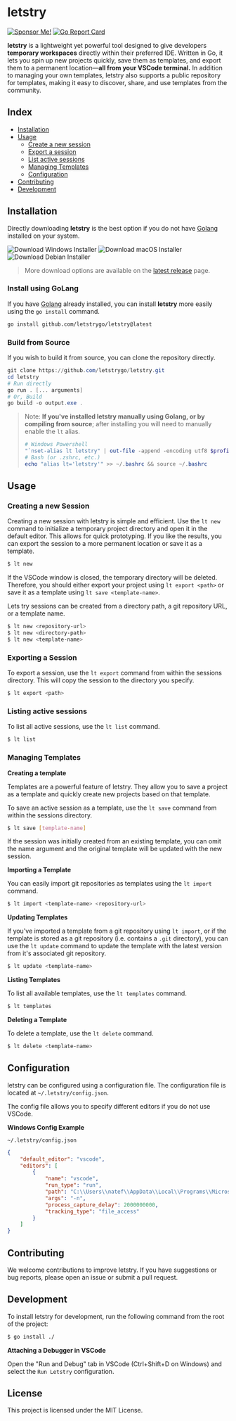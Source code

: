 # letstry

[![Sponsor Me!](https://img.shields.io/badge/%F0%9F%92%B8-Sponsor%20Me!-blue)](https://github.com/sponsors/nathan-fiscaletti)
[![Go Report Card](https://goreportcard.com/badge/github.com/letstrygo/letstry)](https://goreportcard.com/report/github.com/letstrygo/letstry)

**letstry** is a lightweight yet powerful tool designed to give developers **temporary workspaces** directly within their preferred IDE. Written in Go, it lets you spin up new projects quickly, save them as templates, and export them to a permanent location—**all from your VSCode terminal.** In addition to managing your own templates, letstry also supports a public repository for templates, making it easy to discover, share, and use templates from the community.

## Index

- [Installation](#installation)
- [Usage](#usage)
    - [Create a new session](#creating-a-new-session)
    - [Export a session](#exporting-a-session)
    - [List active sessions](#listing-active-sessions)
    - [Managing Templates](#managing-templates)
    - [Configuration](#configuration)
- [Contributing](#contributing)
- [Development](#development)

## Installation

Directly downloading **letstry** is the best option if you do not have [Golang](https://golang.org/dl/) installed on your system.

![Download Windows Installer](https://img.shields.io/badge/Windows%20Installer%20(x86_64)-blue?label=Download&color=7dccf0)
![Download macOS Installer](https://img.shields.io/badge/macOS%20Installer%20(arm64)-blue?label=Download&color=f2f2f7)
![Download Debian Installer](https://img.shields.io/badge/Debian%20Installer%20(x86_64)-blue?label=Download&color=d15a84)

> More download options are available on the [latest release](https://github.com/letstrygo/letstry/releases/latest) page.

### Install using GoLang

If you have [Golang](https://golang.org/dl/) already installed, you can install **letstry** more easily using the `go install` command.

```sh
go install github.com/letstrygo/letstry@latest
```

### Build from Source

If you wish to build it from source, you can clone the repository directly.

```powershell
git clone https://github.com/letstrygo/letstry.git
cd letstry
# Run directly
go run . [... arguments]
# Or, Build
go build -o output.exe .
```

> Note: **If you've installed letstry manually using Golang, or by compiling from source**; after installing you will need to manually enable the `lt` alias.
> 
> ```powershell
> # Windows Powershell
> "`nset-alias lt letstry" | out-file -append -encoding utf8 $profile; . $profile
> # Bash (or .zshrc, etc.)
> echo "alias lt='letstry'" >> ~/.bashrc && source ~/.bashrc
> ```

## Usage

### Creating a new Session

Creating a new session with letstry is simple and efficient. Use the `lt new` command to initialize a temporary project directory and open it in the default editor. This allows for quick prototyping. If you like the results, you can export the session to a more permanent location or save it as a template. 

```sh
$ lt new
```

If the VSCode window is closed, the temporary directory will be deleted. Therefore, you should either export your project using `lt export <path>` or save it as a template using `lt save <template-name>`.

Lets try sessions can be created from a directory path, a git repository URL, or a template name.

```sh
$ lt new <repository-url>
$ lt new <directory-path>
$ lt new <template-name>
```

### Exporting a Session

To export a session, use the `lt export` command from within the sessions directory. This will copy the session to the directory you specify.

```sh
$ lt export <path>
```

### Listing active sessions

To list all active sessions, use the `lt list` command.

```sh
$ lt list
```

### Managing Templates

**Creating a template**

Templates are a powerful feature of letstry. They allow you to save a project as a template and quickly create new projects based on that template.

To save an active session as a template, use the `lt save` command from within the sessions directory.

```sh
$ lt save [template-name]
```

If the session was initially created from an existing template, you can omit the name argument and the original template will be updated with the new session.

**Importing a Template**

You can easily import git repositories as templates using the `lt import` command.

```sh
$ lt import <template-name> <repository-url>
```

**Updating Templates**

If you've imported a template from a git repository using `lt import`, or if the template is stored as a git repository (i.e. contains a `.git` directory), you can use the `lt update` command to update the template with the latest version from it's associated git repository.

```sh
$ lt update <template-name>
```

**Listing Templates**

To list all available templates, use the `lt templates` command.

```sh
$ lt templates
```

**Deleting a Template**

To delete a template, use the `lt delete` command.

```sh
$ lt delete <template-name>
```

## Configuration

letstry can be configured using a configuration file. The configuration file is located at `~/.letstry/config.json`.

The config file allows you to specify different editors if you do not use VSCode.

**Windows Config Example**

`~/.letstry/config.json`
```json
{
    "default_editor": "vscode",
    "editors": [
        {
            "name": "vscode",
            "run_type": "run",
            "path": "C:\\Users\\natef\\AppData\\Local\\Programs\\Microsoft VS Code\\Code.exe",
            "args": "-n",
            "process_capture_delay": 2000000000,
            "tracking_type": "file_access"
        }
    ]
}
```

## Contributing

We welcome contributions to improve letstry. If you have suggestions or bug reports, please open an issue or submit a pull request.

## Development

To install letstry for development, run the following command from the root of the project:

```sh
$ go install ./
```

**Attaching a Debugger in VSCode**

Open the "Run and Debug" tab in VSCode (Ctrl+Shift+D on Windows) and select the `Run Letstry` configuration.

## License

This project is licensed under the MIT License.
